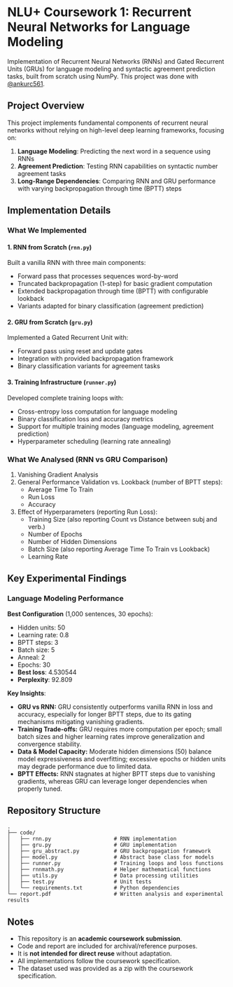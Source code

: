 # NLU+ Coursework 1: Recurrent Neural Networks for Language Modeling

Implementation of Recurrent Neural Networks (RNNs) and Gated Recurrent Units (GRUs) for language modeling and syntactic agreement prediction tasks, built from scratch using NumPy.
This project was done with [@ankurc561](https://github.com/ankurc561).

## Project Overview

This project implements fundamental components of recurrent neural networks without relying on high-level deep learning frameworks, focusing on:

1. **Language Modeling**: Predicting the next word in a sequence using RNNs
2. **Agreement Prediction**: Testing RNN capabilities on syntactic number agreement tasks
3. **Long-Range Dependencies**: Comparing RNN and GRU performance with varying backpropagation through time (BPTT) steps

## Implementation Details

### What We Implemented

#### 1. RNN from Scratch (`rnn.py`)
Built a vanilla RNN with three main components:
- Forward pass that processes sequences word-by-word
- Truncated backpropagation (1-step) for basic gradient computation
- Extended backpropagation through time (BPTT) with configurable lookback
- Variants adapted for binary classification (agreement prediction)

#### 2. GRU from Scratch (`gru.py`)
Implemented a Gated Recurrent Unit with:
- Forward pass using reset and update gates
- Integration with provided backpropagation framework
- Binary classification variants for agreement tasks

#### 3. Training Infrastructure (`runner.py`)
Developed complete training loops with:
- Cross-entropy loss computation for language modeling
- Binary classification loss and accuracy metrics
- Support for multiple training modes (language modeling, agreement prediction)
- Hyperparameter scheduling (learning rate annealing)

### What We Analysed (RNN vs GRU Comparison)
1. Vanishing Gradient Analysis
2. General Performance Validation vs. Lookback (number of BPTT steps):
   - Average Time To Train
   - Run Loss
   - Accuracy
3. Effect of Hyperparameters (reporting Run Loss):
   - Training Size (also reporting Count vs Distance between subj and verb.)
   - Number of Epochs
   - Number of Hidden Dimensions
   - Batch Size (also reporting Average Time To Train vs Lookback)
   - Learning Rate

## Key Experimental Findings

### Language Modeling Performance

**Best Configuration** (1,000 sentences, 30 epochs):
- Hidden units: 50
- Learning rate: 0.8
- BPTT steps: 3
- Batch size: 5
- Anneal: 2
- Epochs: 30
- **Best loss**: 4.530544
- **Perplexity**: 92.809

**Key Insights**:
- **GRU vs RNN:** GRU consistently outperforms vanilla RNN in loss and accuracy, especially for longer BPTT steps, due to its gating mechanisms mitigating vanishing gradients.
- **Training Trade-offs:** GRU requires more computation per epoch; small batch sizes and higher learning rates improve generalization and convergence stability.
- **Data & Model Capacity:** Moderate hidden dimensions (50) balance model expressiveness and overfitting; excessive epochs or hidden units may degrade performance due to limited data.
- **BPTT Effects:** RNN stagnates at higher BPTT steps due to vanishing gradients, whereas GRU can leverage longer dependencies when properly tuned.

## Repository Structure

```
.
├── code/
│   ├── rnn.py                    # RNN implementation
│   ├── gru.py                    # GRU implementation  
│   ├── gru_abstract.py           # GRU backpropagation framework
│   ├── model.py                  # Abstract base class for models
│   ├── runner.py                 # Training loops and loss functions
│   ├── rnnmath.py                # Helper mathematical functions
│   ├── utils.py                  # Data processing utilities
│   ├── test.py                   # Unit tests
│   └── requirements.txt          # Python dependencies
└── report.pdf                    # Written analysis and experimental results
```


## Notes
- This repository is an **academic coursework submission**.  
- Code and report are included for archival/reference purposes.  
- It is **not intended for direct reuse** without adaptation.  
- All implementations follow the coursework specification.  
- The dataset used was provided as a zip with the coursework specification.
